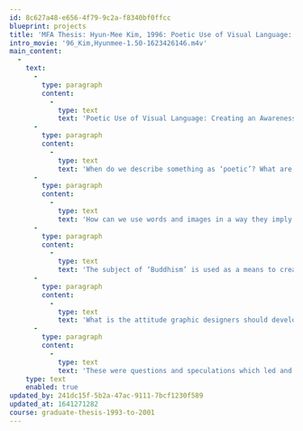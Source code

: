 ```yaml
---
id: 8c627a48-e656-4f79-9c2a-f8340bf0ffcc
blueprint: projects
title: 'MFA Thesis: Hyun-Mee Kim, 1996: Poetic Use of Visual Language: Creating an Awareness in Time, Space and Mind'
intro_movie: '96_Kim,Hyunmee-1.50-1623426146.m4v'
main_content:
  -
    text:
      -
        type: paragraph
        content:
          -
            type: text
            text: 'Poetic Use of Visual Language: Creating an Awareness in Time, Space and Mind. '
      -
        type: paragraph
        content:
          -
            type: text
            text: 'When do we describe something as ‘poetic’? What are the characteristics that make something ‘poetic’? My thesis is to investigate these qualities of the poetic through the visual exploration, in order to understand the nature of poetic comprehensively.'
      -
        type: paragraph
        content:
          -
            type: text
            text: 'How can we use words and images in a way they imply deeper meaning than their original meaning? How can we use time and sound to involve mental participation and to impact feelings and emotions?'
      -
        type: paragraph
        content:
          -
            type: text
            text: 'The subject of ‘Buddhism’ is used as a means to create visual projects and as a link to the concept of poetry, which is to help others see ‘Reality’.'
      -
        type: paragraph
        content:
          -
            type: text
            text: 'What is the attitude graphic designers should develop in order to see the values and principles which underlie the appearances of things? How do we bring that vision to others? What is a contribution that the poetic language makes in visual communication?'
      -
        type: paragraph
        content:
          -
            type: text
            text: 'These were questions and speculations which led and formed this study.'
    type: text
    enabled: true
updated_by: 241dc15f-5b2a-47ac-9111-7bcf1230f589
updated_at: 1641271282
course: graduate-thesis-1993-to-2001
---
```

